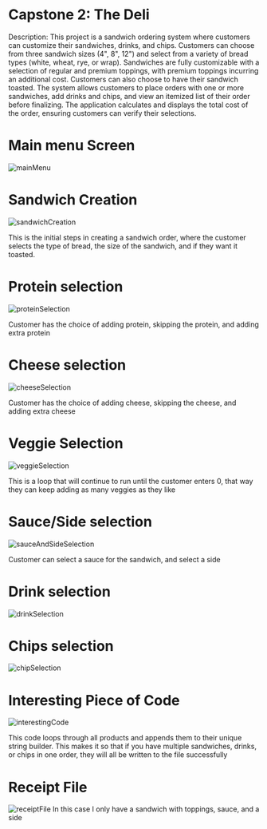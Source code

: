 # Capstone 2: The Deli
Description: This project is a sandwich ordering system where customers can customize their sandwiches, drinks, and chips. 
Customers can choose from three sandwich sizes (4", 8", 12") and select from a variety of bread types (white, wheat, rye, or wrap). 
Sandwiches are fully customizable with a selection of regular and premium toppings, with premium toppings incurring an additional cost.
Customers can also choose to have their sandwich toasted. The system allows customers to place orders with one or more sandwiches, 
add drinks and chips, and view an itemized list of their order before finalizing. 
The application calculates and displays the total cost of the order, ensuring customers can verify their selections.

# Main menu Screen 
![mainMenu](assets/mainMenuC2.png)

# Sandwich Creation 
![sandwichCreation](assets/sandwichCreation.png)

This is the initial steps in creating a sandwich order, where the customer selects
the type of bread, the size of the sandwich, and if they want it toasted.

# Protein selection
![proteinSelection](assets/proteinSelection.png)

Customer has the choice of adding protein, skipping the protein, and adding extra protein

# Cheese selection
![cheeseSelection](assets/cheeseSelection.png)

Customer has the choice of adding cheese, skipping the cheese, and adding extra cheese

# Veggie Selection 
![veggieSelection](assets/veggieSelection.png)

This is a loop that will continue to run until the customer enters 0, that way they 
can keep adding as many veggies as they like

# Sauce/Side selection
![sauceAndSideSelection](assets/sauceAndSideSelection.png)

Customer can select a sauce for the sandwich, and select a side 

# Drink selection
![drinkSelection](assets/drinkSelection.png)


# Chips selection
![chipSelection](assets/chipSelection.png)

# Interesting Piece of Code
![interestingCode](assets/interestingCode.png)

This code loops through all products and appends them to their unique string builder. 
This makes it so that if you have multiple sandwiches, drinks, or chips in one order, they will 
all be written to the file successfully

# Receipt File 
![receiptFile](assets/orderFile.png)
In this case I only have a sandwich with toppings, sauce, and a side





